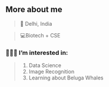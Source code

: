 <h2>More about me </h2>


> 📍 Delhi, India

> 💻Biotech + CSE


### 👩🏽‍💻 I’m interested in:
> 1. Data Science
> 2. Image Recognition
> 3. Learning about Beluga Whales




